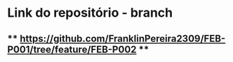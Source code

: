 # Link do repositório - branch
## ** https://github.com/FranklinPereira2309/FEB-P001/tree/feature/FEB-P002 **